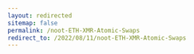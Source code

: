 ```yaml
---
layout: redirected
sitemap: false
permalink: /noot-ETH-XMR-Atomic-Swaps
redirect_to: /2022/08/11/noot-ETH-XMR-Atomic-Swaps
---
```

